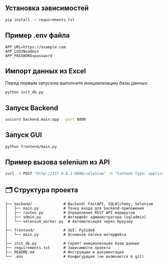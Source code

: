 ## Установка зависимостей

```bash
pip install -r requirements.txt
```

## Пример .env файла

```env
APP_URL=https://example.com
APP_LOGIN=admin
APP_PASSWORD=password
```

## Импорт данных из Excel

Перед первым запуском выполните инициализацию базы данных:

```bash
python init_db.py
```

## Запуск Backend

```bash
uvicorn backend.main:app --port 8000
```

## Запуск GUI

```bash
python frontend/main.py
```

## Пример вызова selenium из API

```bash
curl -X POST "http://127.0.0.1:8000/selenium" -H "Content-Type: application/json" -d '{"card_number": "RUD0000000000000", "new_status": "Гарантия"}'
```

## 🗂 Структура проекта

```
├── backend/              # Backend: FastAPI, SQLAlchemy, Selenium
│   ├── main.py           # Точка входа для backend-приложения
│   ├── routes.py         # Определения REST API маршрутов
│   ├── admin.py          # Интерфейс администратора (sqladmin)
│   └── selenium_worker.py  # Автоматизация через браузер
│
├── frontend/             # GUI: PySide6
│   └── main.py           # Основная логика интерфейса
│
├── init_db.py            # Скрипт инициализации базы данных
├── requirements.txt      # Зависимости проекта
├── README.md             # Инструкции и документация
└── .env                  # Конфигурация (не включается в git)
```